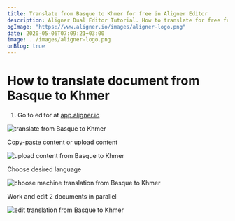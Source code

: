 ```yaml
---
title: Translate from Basque to Khmer for free in Aligner Editor
description: Aligner Dual Editor Tutorial. How to translate for free from Basque to Khmer. Aligner is multilingual document management platform. 
ogImage: "https://www.aligner.io/images/aligner-logo.png"
date: 2020-05-06T07:09:21+03:00
image: ../images/aligner-logo.png
onBlog: true
---
```


# How to translate document from Basque to Khmer

1. Go to editor at [app.aligner.io](https://app.aligner.io "Aligner App web page")

![translate from Basque to Khmer](../aligner-blank-editor.png "translate from Basque to Khmer")

Copy-paste content or upload content

![upload content from Basque to Khmer](../aligner-uploaded-document.png "upload content from Basque to Khmer")

Choose desired language

![choose machine translation from Basque to Khmer](../aligner-language-dropdown.png "choose machine translation from Basque to Khmer")

Work and edit 2 documents in parallel

![edit translation from Basque to Khmer](../aligner-double-sitded-editor.png "edit translation from Basque to Khmer")

